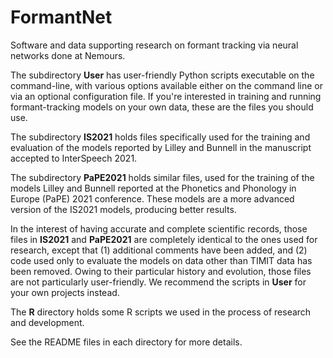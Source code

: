# FormantNet
Software and data supporting research on formant tracking via neural networks done at Nemours.

The subdirectory **User** has user-friendly Python scripts executable on the command-line, with various options available either on the command line or via an optional configuration file. If you're interested in training and running formant-tracking models on your own data, these are the files you should use.

The subdirectory **IS2021** holds files specifically used for the training and evaluation of the models reported by Lilley and Bunnell in the manuscript accepted to InterSpeech 2021.

The subdirectory **PaPE2021** holds similar files, used for the training of the models Lilley and Bunnell reported at the Phonetics and Phonology in Europe (PaPE) 2021 conference. These models are a more advanced version of the IS2021 models, producing better results.

In the interest of having accurate and complete scientific records, those files in **IS2021** and **PaPE2021** are completely identical to the ones used for research, except that (1) additional comments have been added, and (2) code used only to evaluate the models on data other than TIMIT data has been removed. Owing to their particular history and evolution, those files are not particularly user-friendly. We recommend the scripts in **User** for your own projects instead.

The **R** directory holds some R scripts we used in the process of research and development.

See the README files in each directory for more details. 

